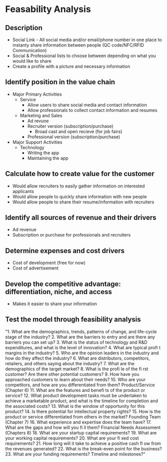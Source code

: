 # Feasability Analysis
## Description
- Social Link - All social media and/or email/phone number in one place to instanty share information between people (QC code/NFC/RFID Communication)
- Social & Professional lists to choose between depending on what you would like to share
- Create a profile with a picture and necessary information

## Identify position in the value chain
- Major Primary Activities
  - Service
    - Allow users to share social media and contact information
    - Allow professionals to collect contact information and resumes
  - Marketing and Sales
    - Ad revune
    - Recruiter version (subscription/purchase)
      - Broad cast and open recieve (for job fairs)
    - Professional version (subscription/purchase)
- Major Support Activities
  - Technology
    - Writing the app
    - Maintaining the app 
    
## Calculate how to create value for the customer
- Would allow recruiters to easily gather information on interested applicants
- Would allow people to quickly share information with new people
- Would allow people to share their resume/information with recruiters

## Identify all sources of revenue and their drivers
- Ad revenue
- Subscription or purchase for professionals and recruiters

## Determine expenses and cost drivers
- Cost of development (free for now)
- Cost of advertisement

## Develop the competitive advantage: differentiation, niche, and access
- Makes it easier to share your information

## Test the model through feasibility analysis
"1. What are the demographics, trends, patterns of change, and life-cycle stage of the industry? 2. What are the barriers to entry and are there any barriers you can set up? 3. What is the status of technology and R&amp;D expenditures, and what is the level of innovation? 4. What are typical profi t margins in the industry? 5. Who are the opinion leaders in the industry and how do they affect the industry? 6. What are distributors, competitors, retailers, and others saying about the industry? 7. What are the demographics of the target market? 8. What is the profi le of the fi rst customer? Are there other potential customers? 9. How have you approached customers to learn about their needs? 10. Who are your competitors, and how are you differentiated from them? Product/Service (Chapter 6) 11. What are the features and benefi ts of the product or service? 12. What product development tasks must be undertaken to achieve a marketable product, and what is the timeline for completion and the associated costs? 13. What is the window of opportunity for this product? 14. Is there potential for intellectual property rights? 15. How is the product or service differentiated from others in the market? Founding Team (Chapter 7) 16. What experience and expertise does the team have? 17. What are the gaps and how will you fi ll them? Financial Needs Assessment (Chapters 8) 18. What are your startup capital requirements? 19. What are your working capital requirements? 20. What are your fi xed cost requirements? 21. How long will it take to achieve a positive cash fl ow from the revenues generated? 22. What is the break-even point for the business? 23. What are your funding requirements? Timeline and milestones?"
